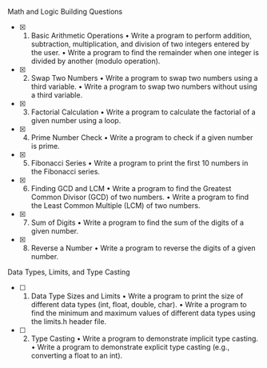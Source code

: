 Math and Logic Building Questions

- [x]  1.	Basic Arithmetic Operations
•	Write a program to perform addition, subtraction, multiplication, and division of two integers entered by the user.
•	Write a program to find the remainder when one integer is divided by another (modulo operation).
- [x]  2.	Swap Two Numbers
•	Write a program to swap two numbers using a third variable.
•	Write a program to swap two numbers without using a third variable.
- [x]  3.	Factorial Calculation
•	Write a program to calculate the factorial of a given number using a loop.
- [x]  4.	Prime Number Check
•	Write a program to check if a given number is prime.
- [x]  5.	Fibonacci Series
•	Write a program to print the first 10 numbers in the Fibonacci series.
- [x]  6.	Finding GCD and LCM
•	Write a program to find the Greatest Common Divisor (GCD) of two numbers.
•	Write a program to find the Least Common Multiple (LCM) of two numbers.
- [x]  7.	Sum of Digits
•	Write a program to find the sum of the digits of a given number.
- [x]  8.	Reverse a Number
•	Write a program to reverse the digits of a given number.

Data Types, Limits, and Type Casting

- [ ]  1.	Data Type Sizes and Limits
•	Write a program to print the size of different data types (int, float, double, char).
•	Write a program to find the minimum and maximum values of different data types using the limits.h header file.
- [ ]  2.	Type Casting
•	Write a program to demonstrate implicit type casting.
•	Write a program to demonstrate explicit type casting (e.g., converting a float to an int).